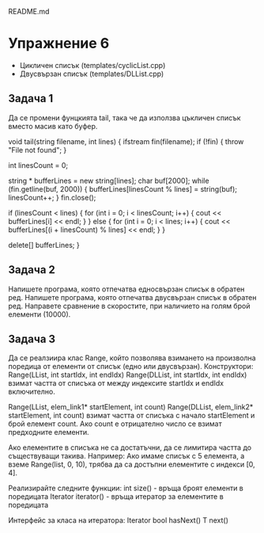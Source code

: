 README.md

Упражнение 6
===

 * Цикличен списък (templates/cyclicList.cpp)
 * Двусвързан списък (templates/DLList.cpp)

Задача 1
---
Да се промени фунцкията tail, така че да използва цъкличен списък вместо масив като буфер.

void tail(string filename, int lines) {
  ifstream fin(filename);
  if (!fin) {
    throw "File not found";
  }

  int linesCount = 0;

  string * bufferLines = new string[lines];
  char buf[2000];
  while (fin.getline(buf, 2000)) {
    bufferLines[linesCount % lines] = string(buf);
    linesCount++;
  }
  fin.close();

  if (linesCount < lines) {
    for (int i = 0; i < linesCount; i++) {
      cout << bufferLines[i] << endl;
    }
  } else {
    for (int i = 0; i < lines; i++) {
      cout << bufferLines[(i + linesCount) % lines] << endl;
    }
  }

  delete[] bufferLines;
}


Задача 2
---
Напишете програма, която отпечатва едносвързан списък в обратен ред.
Напишете програма, която отпечатва двусвързан списък в обратен ред.
Направете сравнение в скоростите, при наличието на голям брой елементи (10000).


Задача 3
---
Да се реалзиира клас Range, който позволява взимането на произволна поредица от елементи от списък (едно или двусвързан).
Конструктори:
  Range(LList<T>, int startIdx, int endIdx)
  Range(DLList<T>, int startIdx, int endIdx)
  взимат частта от списъка от между индексите startIdx и endIdx включително.

  Range(LList<T>, elem_link1<T>* startElement, int count)
  Range(DLList<T>, elem_link2<T>* startElement, int count)
  взимат частта от списъка с начало startElement и брой елемент count. Ако count е отрицателно число се взимат предходните елементи.

Ако елементите в списъка не са достатъчни, да се лимитира частта до съществуващи такива. Например:
Ако имаме списък с 5 елемента, а вземе Range(list, 0, 10), трябва да са достъпни елементите с индекси [0, 4].

Реализирайте следните функции:
  int size() - връща броят елементи в поредицата
  Iterator<T> iterator() - връща итератор за елементите в поредицата

Интерфейс за класа на итератора:
Iterator<T>
  bool hasNext()
  T next()
